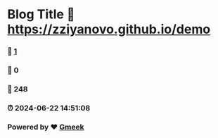 # Blog Title :link: https://zziyanovo.github.io/demo 
### :page_facing_up: [1](https://zziyanovo.github.io/demo/tag.html) 
### :speech_balloon: 0 
### :hibiscus: 248 
### :alarm_clock: 2024-06-22 14:51:08 
### Powered by :heart: [Gmeek](https://github.com/Meekdai/Gmeek)
